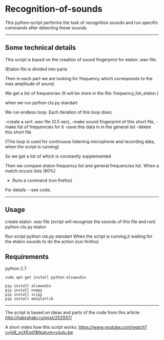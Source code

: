 # Recognition-of-sounds
This python-script performs the task of recognition sounds 
and run specific commands after detecting these sounds.

-------------------

Some technical details
----------------------

This script is based on the creation of sound fingerprint for
etalon .wav file.

(Etalon file is divided into parts

Then in each part we are looking for frequency
which corresponds to the max amplitude of sound.

We get a list of frequencies
(It will be store in the file: frequency_list_etalon )

when we run 
	python cts.py standart 

We run endless loop.
Each iteration of this loop does:

-create a sort .wav file (0.5 sec),
-make sound fingerprint of this short file,
-make list of frequencies for it
-save this data in in the general list
-delete this short file

(This loop is used for continuous listening microphone
and recording data, when the script is running)

So we get a list of which is constantly supplemented

Then we compare etalon frequency list and general frequencies list.
When a match occurs lists (80%)
- Runs a command (run firefox)

For details --see code.

-------------------

Usage
------
create etalon .wav file (script will recognize the sounds of this file and run) 
	python cts.py etalon

Run script
	python cts.py standart
When the script is running,it waiting for the etalon sounds
to do the action (run firefox)



Requirements
------------
python 2.7

	sudo apt-get install python-alsaaudio

	pip install alsaaudio 
	pip install numpy
	pip install scipy
	pip install matplotlib 

---------------------------------------------------
The script is based on ideas and parts of the code from this article:
	http://habrahabr.ru/post/252937/

A short video how this script works:
	https://www.youtube.com/watch?v=hi8_oyXEssY&feature=youtu.be
